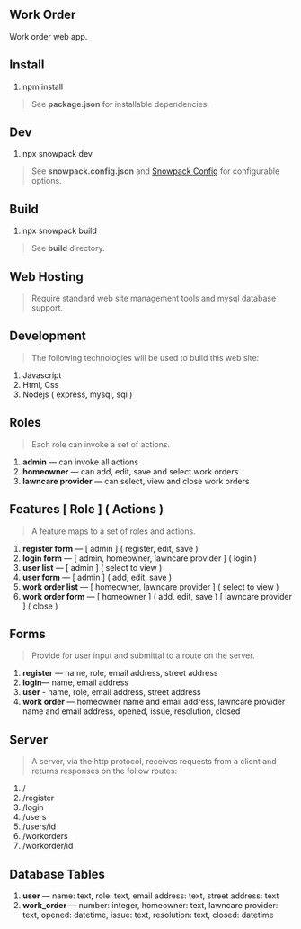 Work Order
----------
Work order web app.

Install
-------
1. npm install
>See **package.json** for installable dependencies.

Dev
---
1. npx snowpack dev
>See **snowpack.config.json** and [Snowpack Config](https://www.snowpack.dev/reference/configuration) for configurable options.

Build
-----
1. npx snowpack build
>See **build** directory.

Web Hosting
-----------
>Require standard web site management tools and mysql database support.

Development
-----------
>The following technologies will be used to build this web site:
1. Javascript
2. Html, Css
3. Nodejs ( express, mysql, sql )

Roles
-----
>Each role can invoke a set of actions.
1. **admin** — can invoke all actions
2. **homeowner** — can add, edit, save and select work orders
3. **lawncare provider** — can select, view and close work orders

Features [ Role ] ( Actions )
-----------------------------
>A feature maps to a set of roles and actions.
1. **register form** — [ admin ] ( register, edit, save )
2. **login form** — [ admin, homeowner, lawncare provider ] ( login )
3. **user list** — [ admin ] ( select to view )
4. **user form** — [ admin ] ( add, edit, save )
5. **work order list** — [ homeowner, lawncare provider ] ( select to view )
6. **work order form** — [ homeowner ] ( add, edit, save ) [ lawncare provider ] ( close )

Forms
-----
>Provide for user input and submittal to a route on the server.
1. **register** — name, role, email address, street address
2. **login**— name, email address
3. **user** - name, role, email address, street address
4. **work order** — homeowner name and email address, lawncare provider name and email address, opened, issue, resolution, closed

Server
------
>A server, via the http protocol, receives requests from a client and returns responses on the follow routes:
1. /
2. /register
3. /login
4. /users
5. /users/id
6. /workorders
7. /workorder/id

Database Tables
---------------
1. **user** — name: text, role: text, email address: text, street address: text
2. **work_order** — number: integer, homeowner: text, lawncare provider: text, opened: datetime, issue: text, resolution: text, closed: datetime